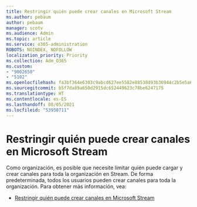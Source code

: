 ```yaml
---
title: Restringir quién puede crear canales en Microsoft Stream
ms.author: pebaum
author: pebaum
manager: scotv
ms.audience: Admin
ms.topic: article
ms.service: o365-administration
ROBOTS: NOINDEX, NOFOLLOW
localization_priority: Priority
ms.collection: Adm_O365
ms.custom:
- "9002650"
- "5102"
ms.openlocfilehash: fa3bf364e6303c9abcd627ee5582e88538d93b36944c2b5e5a6e1bedeee630cc
ms.sourcegitcommit: b5f7da89a650d2915dc652449623c78be6247175
ms.translationtype: HT
ms.contentlocale: es-ES
ms.lasthandoff: 08/05/2021
ms.locfileid: "53958711"
---
```

# <a name="restrict-who-can-create-channels-in-microsoft-stream"></a>Restringir quién puede crear canales en Microsoft Stream

Como organización, es posible que necesite limitar quién puede cargar y crear canales para toda la organización en Stream. De forma predeterminada, todos los usuarios pueden crear canales para toda la organización. Para obtener más información, vea:

- [Restringir quién puede crear canales en Microsoft Stream](https://docs.microsoft.com/stream/restrict-companywide-channels)
